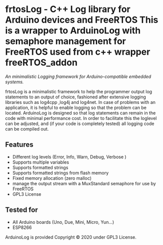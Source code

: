 frtosLog - C++ Log library for Arduino devices and FreeRTOS
This is a wrapper to ArduinoLog with semaphore management for FreeRTOS
used from c++ wrapper freeRTOS_addon
=======================================================================

*An minimalistic Logging framework  for Arduino-compatible embedded systems.*

frtosLog is a minimalistic framework to help the programmer output
log statements to an output of choice, fashioned after extensive
logging libraries such as log4cpp ,log4j and log4net. In case of
problems with an application, it is helpful to enable logging so that
the problem can be located. ArduinoLog is designed so that log
statements can remain in the code with minimal performance cost. In
order to facilitate this the loglevel can be adjusted, and (if your
code is completely tested) all logging code can be compiled out.

## Features

* Different log levels (Error, Info, Warn, Debug, Verbose )
* Supports multiple variables
* Supports formatted strings 
* Supports formatted strings from flash memory
* Fixed memory allocation (zero malloc)
* manage the output stream with a MuxStandard semaphore for use by FreeRTOS
* GPL3 License

## Tested for 

* All Arduino boards (Uno, Due, Mini, Micro, Yun...)
* ESP8266

ArduinoLog is provided Copyright © 2020 under GPL3 License.
